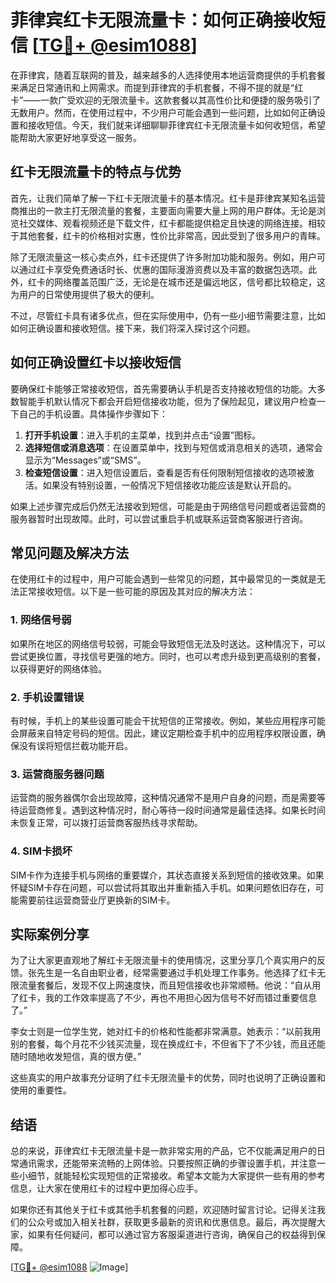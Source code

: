 # 菲律宾红卡无限流量卡：如何正确接收短信 [[TG💪+ @esim1088](https://t.me/s/esim1088)]

在菲律宾，随着互联网的普及，越来越多的人选择使用本地运营商提供的手机套餐来满足日常通讯和上网需求。而提到菲律宾的手机套餐，不得不提的就是“红卡”——一款广受欢迎的无限流量卡。这款套餐以其高性价比和便捷的服务吸引了无数用户。然而，在使用过程中，不少用户可能会遇到一些问题，比如如何正确设置和接收短信。今天，我们就来详细聊聊菲律宾红卡无限流量卡如何收短信，希望能帮助大家更好地享受这一服务。

## 红卡无限流量卡的特点与优势

首先，让我们简单了解一下红卡无限流量卡的基本情况。红卡是菲律宾某知名运营商推出的一款主打无限流量的套餐，主要面向需要大量上网的用户群体。无论是浏览社交媒体、观看视频还是下载文件，红卡都能提供稳定且快速的网络连接。相较于其他套餐，红卡的价格相对实惠，性价比非常高，因此受到了很多用户的青睐。

除了无限流量这一核心卖点外，红卡还提供了许多附加功能和服务。例如，用户可以通过红卡享受免费通话时长、优惠的国际漫游资费以及丰富的数据包选项。此外，红卡的网络覆盖范围广泛，无论是在城市还是偏远地区，信号都比较稳定，这为用户的日常使用提供了极大的便利。

不过，尽管红卡具有诸多优点，但在实际使用中，仍有一些小细节需要注意，比如如何正确设置和接收短信。接下来，我们将深入探讨这个问题。

## 如何正确设置红卡以接收短信

要确保红卡能够正常接收短信，首先需要确认手机是否支持接收短信的功能。大多数智能手机默认情况下都会开启短信接收功能，但为了保险起见，建议用户检查一下自己的手机设置。具体操作步骤如下：

1. **打开手机设置**：进入手机的主菜单，找到并点击“设置”图标。
2. **选择短信或消息选项**：在设置菜单中，找到与短信或消息相关的选项，通常会显示为“Messages”或“SMS”。
3. **检查短信设置**：进入短信设置后，查看是否有任何限制短信接收的选项被激活。如果没有特别设置，一般情况下短信接收功能应该是默认开启的。

如果上述步骤完成后仍然无法接收到短信，可能是由于网络信号问题或者运营商的服务器暂时出现故障。此时，可以尝试重启手机或联系运营商客服进行咨询。

## 常见问题及解决方法

在使用红卡的过程中，用户可能会遇到一些常见的问题，其中最常见的一类就是无法正常接收短信。以下是一些可能的原因及其对应的解决方法：

### 1. 网络信号弱

如果所在地区的网络信号较弱，可能会导致短信无法及时送达。这种情况下，可以尝试更换位置，寻找信号更强的地方。同时，也可以考虑升级到更高级别的套餐，以获得更好的网络体验。

### 2. 手机设置错误

有时候，手机上的某些设置可能会干扰短信的正常接收。例如，某些应用程序可能会屏蔽来自特定号码的短信。因此，建议定期检查手机中的应用程序权限设置，确保没有误将短信拦截功能开启。

### 3. 运营商服务器问题

运营商的服务器偶尔会出现故障，这种情况通常不是用户自身的问题，而是需要等待运营商修复。遇到这种情况时，耐心等待一段时间通常是最佳选择。如果长时间未恢复正常，可以拨打运营商客服热线寻求帮助。

### 4. SIM卡损坏

SIM卡作为连接手机与网络的重要媒介，其状态直接关系到短信的接收效果。如果怀疑SIM卡存在问题，可以尝试将其取出并重新插入手机。如果问题依旧存在，可能需要前往运营商营业厅更换新的SIM卡。

## 实际案例分享

为了让大家更直观地了解红卡无限流量卡的使用情况，这里分享几个真实用户的反馈。张先生是一名自由职业者，经常需要通过手机处理工作事务。他选择了红卡无限流量套餐后，发现不仅上网速度快，而且短信接收也非常顺畅。他说：“自从用了红卡，我的工作效率提高了不少，再也不用担心因为信号不好而错过重要信息了。”

李女士则是一位学生党，她对红卡的价格和性能都非常满意。她表示：“以前我用别的套餐，每个月花不少钱买流量，现在换成红卡，不但省下了不少钱，而且还能随时随地收发短信，真的很方便。”

这些真实的用户故事充分证明了红卡无限流量卡的优势，同时也说明了正确设置和使用的重要性。

## 结语

总的来说，菲律宾红卡无限流量卡是一款非常实用的产品，它不仅能满足用户的日常通讯需求，还能带来流畅的上网体验。只要按照正确的步骤设置手机，并注意一些小细节，就能轻松实现短信的正常接收。希望本文能为大家提供一些有用的参考信息，让大家在使用红卡的过程中更加得心应手。

如果你还有其他关于红卡或其他手机套餐的问题，欢迎随时留言讨论。记得关注我们的公众号或加入相关社群，获取更多最新的资讯和优惠信息。最后，再次提醒大家，如果有任何疑问，都可以通过官方客服渠道进行咨询，确保自己的权益得到保障。

[[TG💪+ @esim1088](https://t.me/s/esim1088) ![Image](https://i.postimg.cc/4NQfJmqS/Snipaste-2025-05-13-00-14-12.png)]